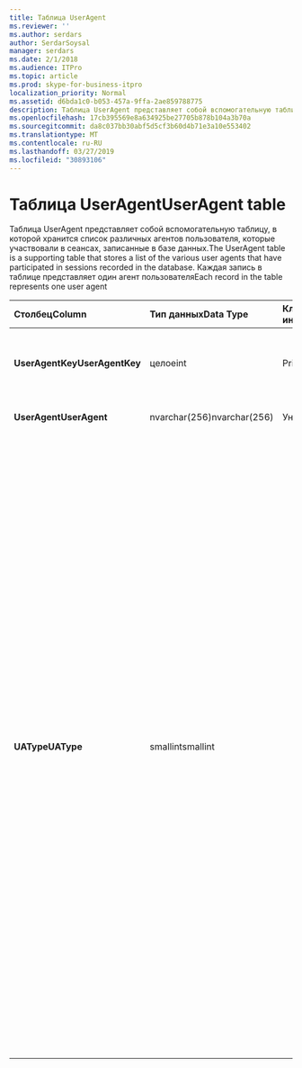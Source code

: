 ```yaml
---
title: Таблица UserAgent
ms.reviewer: ''
ms.author: serdars
author: SerdarSoysal
manager: serdars
ms.date: 2/1/2018
ms.audience: ITPro
ms.topic: article
ms.prod: skype-for-business-itpro
localization_priority: Normal
ms.assetid: d6bda1c0-b053-457a-9ffa-2ae859788775
description: Таблица UserAgent представляет собой вспомогательную таблицу, в которой хранится список различных агентов пользователя, которые участвовали в сеансах, записанные в базе данных. Каждая запись в таблице представляет один агент пользователя
ms.openlocfilehash: 17cb395569e8a634925be27705b878b104a3b70a
ms.sourcegitcommit: da8c037bb30abf5d5cf3b60d4b71e3a10e553402
ms.translationtype: MT
ms.contentlocale: ru-RU
ms.lasthandoff: 03/27/2019
ms.locfileid: "30893106"
---
```

# <a name="useragent-table"></a><span data-ttu-id="e86b5-104">Таблица UserAgent</span><span class="sxs-lookup"><span data-stu-id="e86b5-104">UserAgent table</span></span>
 
<span data-ttu-id="e86b5-105">Таблица UserAgent представляет собой вспомогательную таблицу, в которой хранится список различных агентов пользователя, которые участвовали в сеансах, записанные в базе данных.</span><span class="sxs-lookup"><span data-stu-id="e86b5-105">The UserAgent table is a supporting table that stores a list of the various user agents that have participated in sessions recorded in the database.</span></span> <span data-ttu-id="e86b5-106">Каждая запись в таблице представляет один агент пользователя</span><span class="sxs-lookup"><span data-stu-id="e86b5-106">Each record in the table represents one user agent</span></span>
  
|<span data-ttu-id="e86b5-107">**Столбец**</span><span class="sxs-lookup"><span data-stu-id="e86b5-107">**Column**</span></span>|<span data-ttu-id="e86b5-108">**Тип данных**</span><span class="sxs-lookup"><span data-stu-id="e86b5-108">**Data Type**</span></span>|<span data-ttu-id="e86b5-109">**Ключ/индекс**</span><span class="sxs-lookup"><span data-stu-id="e86b5-109">**Key/Index**</span></span>|<span data-ttu-id="e86b5-110">**Сведения**</span><span class="sxs-lookup"><span data-stu-id="e86b5-110">**Details**</span></span>|
|:-----|:-----|:-----|:-----|
|<span data-ttu-id="e86b5-111">**UserAgentKey**</span><span class="sxs-lookup"><span data-stu-id="e86b5-111">**UserAgentKey**</span></span> <br/> |<span data-ttu-id="e86b5-112">целое</span><span class="sxs-lookup"><span data-stu-id="e86b5-112">int</span></span>  <br/> |<span data-ttu-id="e86b5-113">Primary</span><span class="sxs-lookup"><span data-stu-id="e86b5-113">Primary</span></span>  <br/> |<span data-ttu-id="e86b5-114">Уникальный номер, идентифицирующий этот агент пользователя.</span><span class="sxs-lookup"><span data-stu-id="e86b5-114">Unique number identifying this user agent.</span></span>  <br/> |
|<span data-ttu-id="e86b5-115">**UserAgent**</span><span class="sxs-lookup"><span data-stu-id="e86b5-115">**UserAgent**</span></span> <br/> |<span data-ttu-id="e86b5-116">nvarchar(256)</span><span class="sxs-lookup"><span data-stu-id="e86b5-116">nvarchar(256)</span></span>  <br/> |<span data-ttu-id="e86b5-117">Уникальный</span><span class="sxs-lookup"><span data-stu-id="e86b5-117">Unique</span></span>  <br/> |<span data-ttu-id="e86b5-118">Строка агента пользователя.</span><span class="sxs-lookup"><span data-stu-id="e86b5-118">User Agent string.</span></span>  <br/> |
|<span data-ttu-id="e86b5-119">**UAType**</span><span class="sxs-lookup"><span data-stu-id="e86b5-119">**UAType**</span></span> <br/> |<span data-ttu-id="e86b5-120">smallint</span><span class="sxs-lookup"><span data-stu-id="e86b5-120">smallint</span></span>  <br/> | <br/> |<span data-ttu-id="e86b5-121">1 — сервер-посредник.</span><span class="sxs-lookup"><span data-stu-id="e86b5-121">1 is Mediation Server.</span></span>  <br/> <span data-ttu-id="e86b5-122">2-A / V Server конференц-связи.</span><span class="sxs-lookup"><span data-stu-id="e86b5-122">2 is A/V Conferencing Server.</span></span>  <br/> <span data-ttu-id="e86b5-123">4 — Скайп для бизнеса.</span><span class="sxs-lookup"><span data-stu-id="e86b5-123">4 is Skype for Business.</span></span>  <br/> <span data-ttu-id="e86b5-124">8 — IP-телефона.</span><span class="sxs-lookup"><span data-stu-id="e86b5-124">8 is IP Phone.</span></span>  <br/> <span data-ttu-id="e86b5-125">16 — консоль Live Meeting.</span><span class="sxs-lookup"><span data-stu-id="e86b5-125">16 is Live Meeting Console.</span></span>  <br/> <span data-ttu-id="e86b5-126">32 — средство проверки развертывания (DVT).</span><span class="sxs-lookup"><span data-stu-id="e86b5-126">32 is Deployment Validation Tool (DVT).</span></span>  <br/> <span data-ttu-id="e86b5-127">64 — Скайп для Business Server на компьютерах Macintosh.</span><span class="sxs-lookup"><span data-stu-id="e86b5-127">64 is Skype for Business Server on Macintosh computers.</span></span>  <br/> <span data-ttu-id="e86b5-128">128 — Скайп для помощника Business Server.</span><span class="sxs-lookup"><span data-stu-id="e86b5-128">128 is Skype for Business Server Attendant.</span></span>  <br/> <span data-ttu-id="e86b5-129">256 — служба оповещения для конференц-связи.</span><span class="sxs-lookup"><span data-stu-id="e86b5-129">256 is Conferencing Announcement service.</span></span>  <br/> <span data-ttu-id="e86b5-130">512 — автосекретарь конференц-связи.</span><span class="sxs-lookup"><span data-stu-id="e86b5-130">512 is Conferencing Auto Attendant.</span></span>  <br/> <span data-ttu-id="e86b5-131">1024 — приложение группы ответа.</span><span class="sxs-lookup"><span data-stu-id="e86b5-131">1024 is Response Group application.</span></span>  <br/> <span data-ttu-id="e86b5-132">2048 — управление внешней голосовой связью.</span><span class="sxs-lookup"><span data-stu-id="e86b5-132">2048 is Outside Voice Control.</span></span>  <br/> |
   

